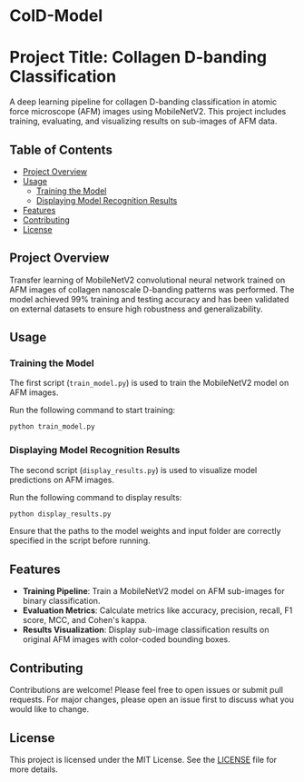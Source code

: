 # ColD-Model

# Project Title: Collagen D-banding Classification

A deep learning pipeline for collagen D-banding classification in atomic force microscope (AFM) images using MobileNetV2. This project includes training, evaluating, and visualizing results on sub-images of AFM data. 

## Table of Contents
- [Project Overview](#project-overview)
- [Usage](#usage)
  - [Training the Model](#training-the-model)
  - [Displaying Model Recognition Results](#displaying-model-recognition-results)
- [Features](#features)
- [Contributing](#contributing)
- [License](#license)

## Project Overview

Transfer learning of MobileNetV2 convolutional neural network trained on AFM images of collagen nanoscale D-banding patterns was performed. The model achieved 99% training and testing accuracy and has been validated on external datasets to ensure high robustness and generalizability.


## Usage

### Training the Model

The first script (`train_model.py`) is used to train the MobileNetV2 model on AFM images.

Run the following command to start training:

```bash
python train_model.py
```

### Displaying Model Recognition Results

The second script (`display_results.py`) is used to visualize model predictions on AFM images.

Run the following command to display results:

```bash
python display_results.py
```

Ensure that the paths to the model weights and input folder are correctly specified in the script before running.


## Features
- **Training Pipeline**: Train a MobileNetV2 model on AFM sub-images for binary classification.
- **Evaluation Metrics**: Calculate metrics like accuracy, precision, recall, F1 score, MCC, and Cohen's kappa.
- **Results Visualization**: Display sub-image classification results on original AFM images with color-coded bounding boxes.

## Contributing

Contributions are welcome! Please feel free to open issues or submit pull requests. For major changes, please open an issue first to discuss what you would like to change.

## License

This project is licensed under the MIT License. See the [LICENSE](LICENSE) file for more details.
